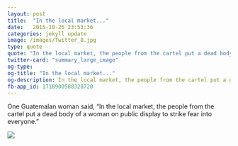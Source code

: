 ```yaml
---
layout: post
title:  "In the local market..."
date:   2015-10-26 23:53:36
categories: jekyll update
image: /images/Twitter_8.jpg
type: quote
quote: "In the local market, the people from the cartel put a dead body of a woman on public display to strike fear into everyone."
twitter-card: "summary_large_image"
og-type: 
og-title: "In the local market..."
og-description: In the local market, the people from the cartel put a dead body of a woman on public display to strike fear into everyone.
fb-app_id: 1718900588328720
---
```


One Guatemalan woman said, “In the local market, the people from the cartel put a dead body of a woman on public display to strike fear into everyone.”

<img src='{{ page.image }}'>